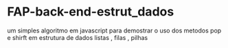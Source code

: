 # FAP-back-end-estrut_dados
um simples algoritmo em javascript para demostrar o uso dos metodos pop e shirft em estrutura de dados listas , filas , pilhas
